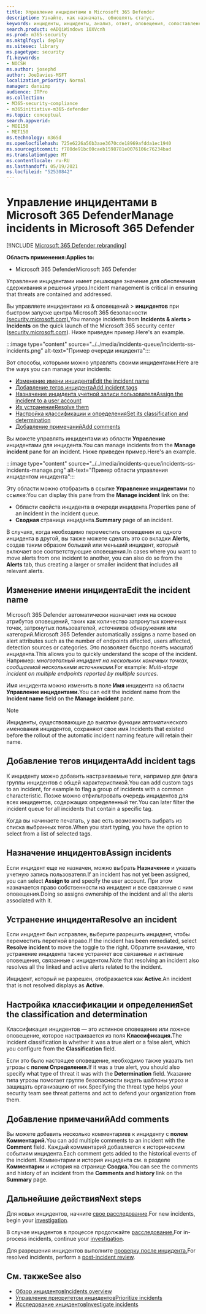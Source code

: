 ```yaml
---
title: Управление инцидентами в Microsoft 365 Defender
description: Узнайте, как назначать, обновлять статус,
keywords: инциденты, инциденты, анализ, ответ, оповещения, сопоставленные оповещения, назначение, обновление, состояние, управление, классификация, Microsoft, 365, m365
search.product: eADQiWindows 10XVcnh
ms.prod: m365-security
ms.mktglfcycl: deploy
ms.sitesec: library
ms.pagetype: security
f1.keywords:
- NOCSH
ms.author: josephd
author: JoeDavies-MSFT
localization_priority: Normal
manager: dansimp
audience: ITPro
ms.collection:
- M365-security-compliance
- m365initiative-m365-defender
ms.topic: conceptual
search.appverid:
- MOE150
- MET150
ms.technology: m365d
ms.openlocfilehash: 725e6226a56b3aae3670cde18969afdda1ec1940
ms.sourcegitcommit: f780de91bc00caeb1598781e0076106c76234bad
ms.translationtype: MT
ms.contentlocale: ru-RU
ms.lasthandoff: 05/19/2021
ms.locfileid: "52530842"
---
```

# <a name="manage-incidents-in-microsoft-365-defender"></a><span data-ttu-id="9e727-104">Управление инцидентами в Microsoft 365 Defender</span><span class="sxs-lookup"><span data-stu-id="9e727-104">Manage incidents in Microsoft 365 Defender</span></span>

[!INCLUDE [Microsoft 365 Defender rebranding](../includes/microsoft-defender.md)]


<span data-ttu-id="9e727-105">**Область применения:**</span><span class="sxs-lookup"><span data-stu-id="9e727-105">**Applies to:**</span></span>
- <span data-ttu-id="9e727-106">Microsoft 365 Defender</span><span class="sxs-lookup"><span data-stu-id="9e727-106">Microsoft 365 Defender</span></span>

<span data-ttu-id="9e727-107">Управление инцидентами имеет решающее значение для обеспечения сдерживания и решения угроз.</span><span class="sxs-lookup"><span data-stu-id="9e727-107">Incident management is critical in ensuring that threats are contained and addressed.</span></span>

<span data-ttu-id="9e727-108">Вы управляете инцидентами из & оповещений > **инцидентов** при быстром запуске центра Microsoft 365 безопасности [(security.microsoft.com).](https://security.microsoft.com)</span><span class="sxs-lookup"><span data-stu-id="9e727-108">You manage incidents from **Incidents & alerts > Incidents** on the quick launch of the Microsoft 365 security center ([security.microsoft.com](https://security.microsoft.com)).</span></span> <span data-ttu-id="9e727-109">Ниже приведен пример.</span><span class="sxs-lookup"><span data-stu-id="9e727-109">Here's an example.</span></span>

:::image type="content" source="../../media/incidents-queue/incidents-ss-incidents.png" alt-text="Пример очереди инцидента":::

<span data-ttu-id="9e727-111">Вот способы, которыми можно управлять своими инцидентами:</span><span class="sxs-lookup"><span data-stu-id="9e727-111">Here are the ways you can manage your incidents:</span></span>

- [<span data-ttu-id="9e727-112">Изменение имени инцидента</span><span class="sxs-lookup"><span data-stu-id="9e727-112">Edit the incident name</span></span>](#edit-the-incident-name)
- [<span data-ttu-id="9e727-113">Добавление тегов инцидента</span><span class="sxs-lookup"><span data-stu-id="9e727-113">Add incident tags</span></span>](#add-incident-tags)
- [<span data-ttu-id="9e727-114">Назначение инцидента учетной записи пользователя</span><span class="sxs-lookup"><span data-stu-id="9e727-114">Assign the incident to a user account</span></span>](#assign-incidents)
- [<span data-ttu-id="9e727-115">Их устранение</span><span class="sxs-lookup"><span data-stu-id="9e727-115">Resolve them</span></span>](#resolve-an-incident)
- [<span data-ttu-id="9e727-116">Настройка классификации и определения</span><span class="sxs-lookup"><span data-stu-id="9e727-116">Set its classification and determination</span></span>](#set-the-classification-and-determination)
- [<span data-ttu-id="9e727-117">Добавление примечаний</span><span class="sxs-lookup"><span data-stu-id="9e727-117">Add comments</span></span>](#add-comments)

<span data-ttu-id="9e727-118">Вы можете управлять инцидентами из области **Управление** инцидентами для инцидента.</span><span class="sxs-lookup"><span data-stu-id="9e727-118">You can manage incidents from the **Manage incident** pane for an incident.</span></span> <span data-ttu-id="9e727-119">Ниже приведен пример.</span><span class="sxs-lookup"><span data-stu-id="9e727-119">Here's an example.</span></span>

:::image type="content" source="../../media/incidents-queue/incidents-ss-incidents-manage.png" alt-text="Пример области управления инцидентом инцидента":::

<span data-ttu-id="9e727-121">Эту области можно отобразить в ссылке **Управление инцидентами** по ссылке:</span><span class="sxs-lookup"><span data-stu-id="9e727-121">You can display this pane from the **Manage incident** link on the:</span></span>

- <span data-ttu-id="9e727-122">Области свойств инцидента в очереди инцидента.</span><span class="sxs-lookup"><span data-stu-id="9e727-122">Properties pane of an incident in the incident queue.</span></span>
- <span data-ttu-id="9e727-123">**Сводная** страница инцидента.</span><span class="sxs-lookup"><span data-stu-id="9e727-123">**Summary** page of an incident.</span></span>

<span data-ttu-id="9e727-124">В случаях, когда необходимо переместить оповещения из одного инцидента в другой, вы также можете сделать это со вкладки **Alerts,** создав таким образом больший или меньший инцидент, который включает все соответствующие оповещения.</span><span class="sxs-lookup"><span data-stu-id="9e727-124">In cases where you want to move alerts from one incident to another, you can also do so from the **Alerts** tab, thus creating a larger or smaller incident that includes all relevant alerts.</span></span>

## <a name="edit-the-incident-name"></a><span data-ttu-id="9e727-125">Изменение имени инцидента</span><span class="sxs-lookup"><span data-stu-id="9e727-125">Edit the incident name</span></span>

<span data-ttu-id="9e727-126">Microsoft 365 Defender автоматически назначает имя на основе атрибутов оповещений, таких как количество затронутых конечных точек, затронутых пользователей, источников обнаружения или категорий.</span><span class="sxs-lookup"><span data-stu-id="9e727-126">Microsoft 365 Defender automatically assigns a name based on alert attributes such as the number of endpoints affected, users affected, detection sources or categories.</span></span> <span data-ttu-id="9e727-127">Это позволяет быстро понять масштаб инцидента.</span><span class="sxs-lookup"><span data-stu-id="9e727-127">This allows you to quickly understand the scope of the incident.</span></span> <span data-ttu-id="9e727-128">Например: *многоэтапный инцидент на нескольких конечных точках, сообщаемой несколькими источниками.*</span><span class="sxs-lookup"><span data-stu-id="9e727-128">For example: *Multi-stage incident on multiple endpoints reported by multiple sources.*</span></span>

<span data-ttu-id="9e727-129">Имя инцидента можно изменить в поле **Имя** инцидента на области **Управление инцидентами.**</span><span class="sxs-lookup"><span data-stu-id="9e727-129">You can edit the incident name from the **Incident name** field on the **Manage incident** pane.</span></span>

> [!NOTE]
> <span data-ttu-id="9e727-130">Инциденты, существовающие до выкатки функции автоматического именования инцидентов, сохраняют свое имя.</span><span class="sxs-lookup"><span data-stu-id="9e727-130">Incidents that existed before the rollout of the automatic incident naming feature will retain their name.</span></span>

## <a name="add-incident-tags"></a><span data-ttu-id="9e727-131">Добавление тегов инцидента</span><span class="sxs-lookup"><span data-stu-id="9e727-131">Add incident tags</span></span>

<span data-ttu-id="9e727-132">К инциденту можно добавить настраиваемые теги, например для флага группы инцидентов с общей характеристикой.</span><span class="sxs-lookup"><span data-stu-id="9e727-132">You can add custom tags to an incident, for example to flag a group of incidents with a common characteristic.</span></span> <span data-ttu-id="9e727-133">Позже можно отфильтровать очередь инцидентов для всех инцидентов, содержащих определенный тег.</span><span class="sxs-lookup"><span data-stu-id="9e727-133">You can later filter the incident queue for all incidents that contain a specific tag.</span></span>

<span data-ttu-id="9e727-134">Когда вы начинаете печатать, у вас есть возможность выбрать из списка выбранных тегов.</span><span class="sxs-lookup"><span data-stu-id="9e727-134">When you start typing, you have the option to select from a list of selected tags.</span></span>

## <a name="assign-incidents"></a><span data-ttu-id="9e727-135">Назначение инцидентов</span><span class="sxs-lookup"><span data-stu-id="9e727-135">Assign incidents</span></span>

<span data-ttu-id="9e727-136">Если инцидент еще не назначен, можно выбрать **Назначение** и указать учетную запись пользователя.</span><span class="sxs-lookup"><span data-stu-id="9e727-136">If an incident has not yet been assigned, you can select **Assign to** and specify the user account.</span></span> <span data-ttu-id="9e727-137">При этом назначается право собственности на инцидент и все связанные с ним оповещения.</span><span class="sxs-lookup"><span data-stu-id="9e727-137">Doing so assigns ownership of the incident and all the alerts associated with it.</span></span>

## <a name="resolve-an-incident"></a><span data-ttu-id="9e727-138">Устранение инцидента</span><span class="sxs-lookup"><span data-stu-id="9e727-138">Resolve an incident</span></span>

<span data-ttu-id="9e727-139">Если инцидент был исправлен, выберите  разрешить инцидент, чтобы переместить перегной вправо.</span><span class="sxs-lookup"><span data-stu-id="9e727-139">If the incident has been remediated, select **Resolve incident** to move the toggle to the right.</span></span> <span data-ttu-id="9e727-140">Обратите внимание, что устранение инцидента также устраняет все связанные и активные оповещения, связанные с инцидентом.</span><span class="sxs-lookup"><span data-stu-id="9e727-140">Note that resolving an incident also resolves all the linked and active alerts related to the incident.</span></span>

<span data-ttu-id="9e727-141">Инцидент, который не разрешен, отображается как **Active**.</span><span class="sxs-lookup"><span data-stu-id="9e727-141">An incident that is not resolved displays as **Active**.</span></span>

## <a name="set-the-classification-and-determination"></a><span data-ttu-id="9e727-142">Настройка классификации и определения</span><span class="sxs-lookup"><span data-stu-id="9e727-142">Set the classification and determination</span></span>

<span data-ttu-id="9e727-143">Классификация инцидентов — это истинное оповещение или ложное оповещение, которое настраивается из поля **Классификация.**</span><span class="sxs-lookup"><span data-stu-id="9e727-143">The incident classification is whether it was a true alert or a false alert, which you configure from the **Classification** field.</span></span> 

<span data-ttu-id="9e727-144">Если это было настоящее оповещение, необходимо также указать тип угрозы с **полем Определения.**</span><span class="sxs-lookup"><span data-stu-id="9e727-144">If it was a true alert, you should also specify what type of threat it was with the **Determination** field.</span></span> <span data-ttu-id="9e727-145">Указание типа угрозы помогает группе безопасности видеть шаблоны угроз и защищать организацию от них.</span><span class="sxs-lookup"><span data-stu-id="9e727-145">Specifying the threat type helps your security team see threat patterns and act to defend your organization from them.</span></span> 

## <a name="add-comments"></a><span data-ttu-id="9e727-146">Добавление примечаний</span><span class="sxs-lookup"><span data-stu-id="9e727-146">Add comments</span></span>

<span data-ttu-id="9e727-147">Вы можете добавить несколько комментариев к инциденту с **полем Комментарий.**</span><span class="sxs-lookup"><span data-stu-id="9e727-147">You can add multiple comments to an incident with the **Comment** field.</span></span> <span data-ttu-id="9e727-148">Каждый комментарий добавляется к историческим событиям инцидента.</span><span class="sxs-lookup"><span data-stu-id="9e727-148">Each comment gets added to the historical events of the incident.</span></span> <span data-ttu-id="9e727-149">Комментарии и история инцидента см. в разделе **Комментарии** и история на странице **Сводка.**</span><span class="sxs-lookup"><span data-stu-id="9e727-149">You can see the comments and history of an incident from the **Comments and history** link on the **Summary** page.</span></span>

## <a name="next-steps"></a><span data-ttu-id="9e727-150">Дальнейшие действия</span><span class="sxs-lookup"><span data-stu-id="9e727-150">Next steps</span></span>

<span data-ttu-id="9e727-151">Для новых инцидентов, начните [свое расследование](investigate-incidents.md).</span><span class="sxs-lookup"><span data-stu-id="9e727-151">For new incidents, begin your [investigation](investigate-incidents.md).</span></span>

<span data-ttu-id="9e727-152">В случае инцидентов в процессе продолжайте [расследование.](investigate-incidents.md)</span><span class="sxs-lookup"><span data-stu-id="9e727-152">For in-process incidents, continue your [investigation](investigate-incidents.md).</span></span>

<span data-ttu-id="9e727-153">Для разрешения инцидентов выполните [проверку после инцидента.](first-incident-post.md)</span><span class="sxs-lookup"><span data-stu-id="9e727-153">For resolved incidents, perform a [post-incident review](first-incident-post.md).</span></span>

## <a name="see-also"></a><span data-ttu-id="9e727-154">См. также</span><span class="sxs-lookup"><span data-stu-id="9e727-154">See also</span></span>

- [<span data-ttu-id="9e727-155">Обзор инцидентов</span><span class="sxs-lookup"><span data-stu-id="9e727-155">Incidents overview</span></span>](incidents-overview.md)
- [<span data-ttu-id="9e727-156">Управление приоритетом инцидентов</span><span class="sxs-lookup"><span data-stu-id="9e727-156">Prioritize incidents</span></span>](incident-queue.md)
- [<span data-ttu-id="9e727-157">Исследование инцидентов</span><span class="sxs-lookup"><span data-stu-id="9e727-157">Investigate incidents</span></span>](investigate-incidents.md)
